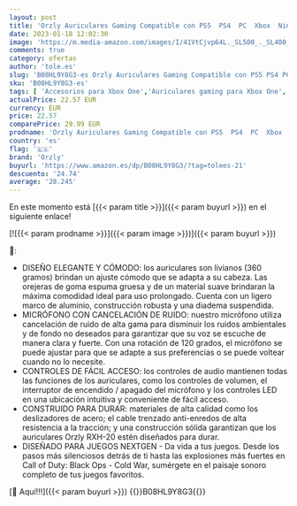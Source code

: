 ```yaml
---
layout: post
title: 'Orzly Auriculares Gaming Compatible con PS5  PS4  PC  Xbox  Nintendo Switch  con microfono  Sonido Premiun RGB Luz LED  cancelación de Ruido - Hornet RXH -20 Abyss Edicion'
date: 2023-01-18 12:02:30
image: 'https://m.media-amazon.com/images/I/41VtCjvp64L._SL500_._SL400_.jpg'
comments: true
category: ofertas
author: 'tole.es'
slug: 'B08HL9Y8G3-es Orzly Auriculares Gaming Compatible con PS5 PS4 PC Xbox...'
sku: 'B08HL9Y8G3-es'
tags: [ 'Accesorios para Xbox One','Auriculares gaming para Xbox One','Hardware y juegos para Nintendo Switch','Hardware y juegos para PlayStation 4','Hardware y juegos para Xbox One','Hardware y juegos para Xbox Series X y S','Videojuegos','nintendo','orzly','ps4','ps5','xbox','🇪🇸', ]
actualPrice: 22.57 EUR
currency: EUR
price: 22.57
comparePrice: 29.99 EUR
prodname: 'Orzly Auriculares Gaming Compatible con PS5  PS4  PC  Xbox  Nintendo Switch  con microfono  Sonido Premiun RGB Luz LED  cancelación de Ruido - Hornet RXH -20 Abyss Edicion'
country: 'es'
flag: '🇪🇸'
brand: 'Orzly'
buyurl: 'https://www.amazon.es/dp/B08HL9Y8G3/?tag=tolees-21'
descuento: '24.74'
average: '28.245'
---
```


En este momento está [{{< param title >}}]({{< param buyurl >}}) en el siguiente enlace!

[![{{< param prodname >}}]({{< param image >}})]({{< param buyurl >}})

🔎:

- DISEÑO ELEGANTE Y CÓMODO: los auriculares son livianos (360 gramos) brindan un ajuste cómodo que se adapta a su cabeza. Las orejeras de goma espuma gruesa y de un material suave brindaran la máxima comodidad ideal para uso prolongado. Cuenta con un ligero marco de aluminio, construcción robusta y una diadema suspendida.
- MICRÓFONO CON CANCELACIÓN DE RUIDO: nuestro micrófono utiliza cancelación de ruido de alta gama para disminuir los ruidos ambientales y de fondo no deseados para garantizar que su voz se escuche de manera clara y fuerte. Con una rotación de 120 grados, el micrófono se puede ajustar para que se adapte a sus preferencias o se puede voltear cuando no lo necesite.
- CONTROLES DE FÁCIL ACCESO: los controles de audio mantienen todas las funciones de los auriculares, como los controles de volumen, el interruptor de encendido / apagado del micrófono y los controles LED en una ubicación intuitiva y conveniente de fácil acceso.
- CONSTRUIDO PARA DURAR: materiales de alta calidad como los deslizadores de acero; el cable trenzado anti-enredos de alta resistencia a la tracción; y una construcción sólida garantizan que los auriculares Orzly RXH-20 estén diseñados para durar.
- DISEÑADO PARA JUEGOS NEXTGEN - Da vida a tus juegos. Desde los pasos más silenciosos detrás de ti hasta las explosiones más fuertes en Call of Duty: Black Ops - Cold War, sumérgete en el paisaje sonoro completo de tus juegos favoritos.

[🛒 Aquí!!!]({{< param buyurl >}})
{{<world>}}B08HL9Y8G3{{</world>}}
